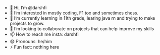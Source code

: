 - 👋 Hi, I’m @darshfi
- 👀 I’m interested in mostly coding, F1 too and sometimes chess.
- 🌱 I’m currently learning in 11th grade, learing java rn and trying to make projects to grow.
- 💞️ I’m looking to collaborate on projects that can help improve my skills
- 📫 How to reach me insta: darshfi
- 😄 Pronouns: he/him
- ⚡ Fun fact: nothing here

<!---
darshfi/darshfi is a ✨ special ✨ repository because its `README.md` (this file) appears on your GitHub profile.
You can click the Preview link to take a look at your changes.
--->
